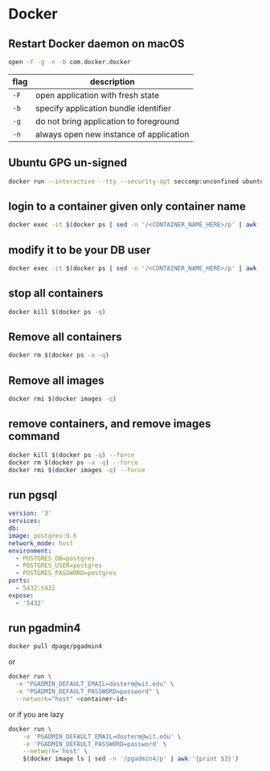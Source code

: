 # Docker

## Restart Docker daemon on macOS

```bash
open -F -g -n -b com.docker.docker
```

|flag|description|
|---|---|
|`-F`|open application with fresh state|
|`-b`|specify application bundle identifier|
|`-g`|do not bring application to foreground|
|`-n`|always open new instance of application|

## Ubuntu GPG un-signed

```bash
docker run --interactive --tty --security-opt seccomp:unconfined ubuntu:latest bash
```

## login to a container given only container name

```bash
docker exec -it $(docker ps | sed -n '/<CONTAINER_NAME_HERE>/p' | awk '{print $1}') bash
```

## modify it to be your DB user

```bash
docker exec -it $(docker ps | sed -n '/<CONTAINER_NAME_HERE>/p' | awk '{print $1}') psql -U postgres
```

## stop all containers

```bash
docker kill $(docker ps -q)
```

## Remove all containers

```bash
docker rm $(docker ps -a -q)
```

## Remove all images

```bash
docker rmi $(docker images -q)
```

## remove containers, and remove images command

```bash
docker kill $(docker ps -q) --force
docker rm $(docker ps -a -q) --force
docker rmi $(docker images -q) --force
```

## run pgsql

```yaml
version: '3'
services:
db:
image: postgres:9.6
network_mode: host
environment:
  - POSTGRES_DB=postgres
  - POSTGRES_USER=postgres
  - POSTGRES_PASSWORD=postgres
ports:
  - 5432:5432
expose:
  - '5432'
```

## run pgadmin4

```bash
docker pull dpage/pgadmin4
```

or

```bash
docker run \
  -e "PGADMIN_DEFAULT_EMAIL=dosterm@wit.edu" \
  -e "PGADMIN_DEFAULT_PASSWORD=password" \
  --network="host" <container-id>
```

or if you are lazy

```bash
docker run \
	-e 'PGADMIN_DEFAULT_EMAIL=dosterm@wit.edu' \
	-e 'PGADMIN_DEFAULT_PASSWORD=password' \
	--network='host' \
	$(docker image ls | sed -n '/pgadmin4/p' | awk '{print $3}')
```

